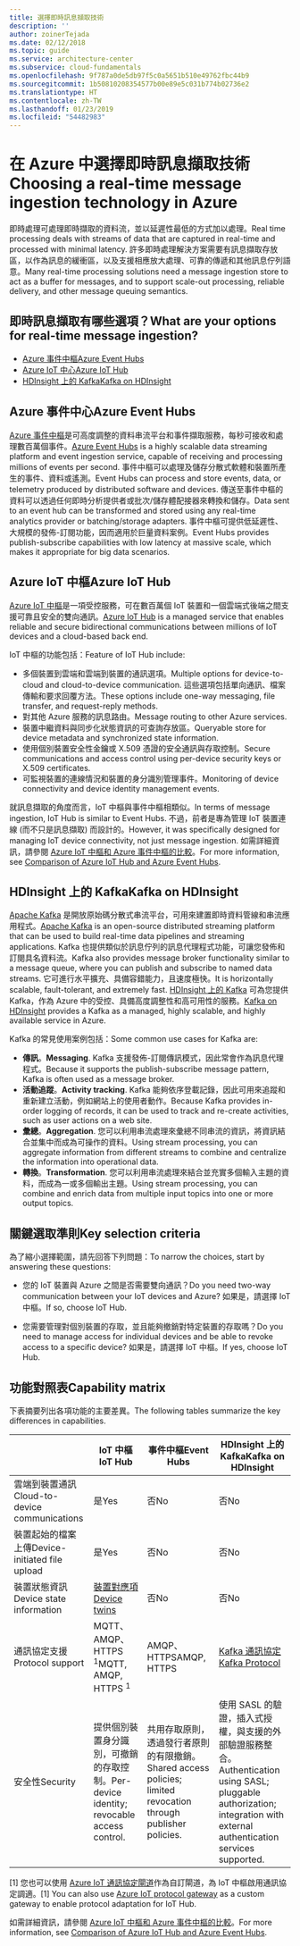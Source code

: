 ```yaml
---
title: 選擇即時訊息擷取技術
description: ''
author: zoinerTejada
ms.date: 02/12/2018
ms.topic: guide
ms.service: architecture-center
ms.subservice: cloud-fundamentals
ms.openlocfilehash: 9f787a0de5db97f5c0a5651b510e49762fbc44b9
ms.sourcegitcommit: 1b50810208354577b00e89e5c031b774b02736e2
ms.translationtype: HT
ms.contentlocale: zh-TW
ms.lasthandoff: 01/23/2019
ms.locfileid: "54482983"
---
```

# <a name="choosing-a-real-time-message-ingestion-technology-in-azure"></a><span data-ttu-id="23324-102">在 Azure 中選擇即時訊息擷取技術</span><span class="sxs-lookup"><span data-stu-id="23324-102">Choosing a real-time message ingestion technology in Azure</span></span>

<span data-ttu-id="23324-103">即時處理可處理即時擷取的資料流，並以延遲性最低的方式加以處理。</span><span class="sxs-lookup"><span data-stu-id="23324-103">Real time processing deals with streams of data that are captured in real-time and processed with minimal latency.</span></span> <span data-ttu-id="23324-104">許多即時處理解決方案需要有訊息擷取存放區，以作為訊息的緩衝區，以及支援相應放大處理、可靠的傳遞和其他訊息佇列語意。</span><span class="sxs-lookup"><span data-stu-id="23324-104">Many real-time processing solutions need a message ingestion store to act as a buffer for messages, and to support scale-out processing, reliable delivery, and other message queuing semantics.</span></span>

<!-- markdownlint-disable MD026 -->

## <a name="what-are-your-options-for-real-time-message-ingestion"></a><span data-ttu-id="23324-105">即時訊息擷取有哪些選項？</span><span class="sxs-lookup"><span data-stu-id="23324-105">What are your options for real-time message ingestion?</span></span>

<!-- markdownlint-enable MD026 -->

- [<span data-ttu-id="23324-106">Azure 事件中樞</span><span class="sxs-lookup"><span data-stu-id="23324-106">Azure Event Hubs</span></span>](/azure/event-hubs/)
- [<span data-ttu-id="23324-107">Azure IoT 中心</span><span class="sxs-lookup"><span data-stu-id="23324-107">Azure IoT Hub</span></span>](/azure/iot-hub/)
- [<span data-ttu-id="23324-108">HDInsight 上的 Kafka</span><span class="sxs-lookup"><span data-stu-id="23324-108">Kafka on HDInsight</span></span>](/azure/hdinsight/kafka/apache-kafka-get-started)

## <a name="azure-event-hubs"></a><span data-ttu-id="23324-109">Azure 事件中心</span><span class="sxs-lookup"><span data-stu-id="23324-109">Azure Event Hubs</span></span>

<span data-ttu-id="23324-110">[Azure 事件中樞](/azure/event-hubs/)是可高度調整的資料串流平台和事件擷取服務，每秒可接收和處理數百萬個事件。</span><span class="sxs-lookup"><span data-stu-id="23324-110">[Azure Event Hubs](/azure/event-hubs/) is a highly scalable data streaming platform and event ingestion service, capable of receiving and processing millions of events per second.</span></span> <span data-ttu-id="23324-111">事件中樞可以處理及儲存分散式軟體和裝置所產生的事件、資料或遙測。</span><span class="sxs-lookup"><span data-stu-id="23324-111">Event Hubs can process and store events, data, or telemetry produced by distributed software and devices.</span></span> <span data-ttu-id="23324-112">傳送至事件中樞的資料可以透過任何即時分析提供者或批次/儲存體配接器來轉換和儲存。</span><span class="sxs-lookup"><span data-stu-id="23324-112">Data sent to an event hub can be transformed and stored using any real-time analytics provider or batching/storage adapters.</span></span> <span data-ttu-id="23324-113">事件中樞可提供低延遲性、大規模的發佈-訂閱功能，因而適用於巨量資料案例。</span><span class="sxs-lookup"><span data-stu-id="23324-113">Event Hubs provides publish-subscribe capabilities with low latency at massive scale, which makes it appropriate for big data scenarios.</span></span>

## <a name="azure-iot-hub"></a><span data-ttu-id="23324-114">Azure IoT 中樞</span><span class="sxs-lookup"><span data-stu-id="23324-114">Azure IoT Hub</span></span>

<span data-ttu-id="23324-115">[Azure IoT 中樞](/azure/iot-hub/)是一項受控服務，可在數百萬個 IoT 裝置和一個雲端式後端之間支援可靠且安全的雙向通訊。</span><span class="sxs-lookup"><span data-stu-id="23324-115">[Azure IoT Hub](/azure/iot-hub/) is a managed service that enables reliable and secure bidirectional communications between millions of IoT devices and a cloud-based back end.</span></span>

<span data-ttu-id="23324-116">IoT 中樞的功能包括：</span><span class="sxs-lookup"><span data-stu-id="23324-116">Feature of IoT Hub include:</span></span>

- <span data-ttu-id="23324-117">多個裝置到雲端和雲端到裝置的通訊選項。</span><span class="sxs-lookup"><span data-stu-id="23324-117">Multiple options for device-to-cloud and cloud-to-device communication.</span></span> <span data-ttu-id="23324-118">這些選項包括單向通訊、檔案傳輸和要求回覆方法。</span><span class="sxs-lookup"><span data-stu-id="23324-118">These options include one-way messaging, file transfer, and request-reply methods.</span></span>
- <span data-ttu-id="23324-119">對其他 Azure 服務的訊息路由。</span><span class="sxs-lookup"><span data-stu-id="23324-119">Message routing to other Azure services.</span></span>
- <span data-ttu-id="23324-120">裝置中繼資料與同步化狀態資訊的可查詢存放區。</span><span class="sxs-lookup"><span data-stu-id="23324-120">Queryable store for device metadata and synchronized state information.</span></span>
- <span data-ttu-id="23324-121">使用個別裝置安全性金鑰或 X.509 憑證的安全通訊與存取控制。</span><span class="sxs-lookup"><span data-stu-id="23324-121">Secure communications and access control using per-device security keys or X.509 certificates.</span></span>
- <span data-ttu-id="23324-122">可監視裝置的連線情況和裝置的身分識別管理事件。</span><span class="sxs-lookup"><span data-stu-id="23324-122">Monitoring of device connectivity and device identity management events.</span></span>

<span data-ttu-id="23324-123">就訊息擷取的角度而言，IoT 中樞與事件中樞相類似。</span><span class="sxs-lookup"><span data-stu-id="23324-123">In terms of message ingestion, IoT Hub is similar to Event Hubs.</span></span> <span data-ttu-id="23324-124">不過，前者是專為管理 IoT 裝置連線 (而不只是訊息擷取) 而設計的。</span><span class="sxs-lookup"><span data-stu-id="23324-124">However, it was specifically designed for managing IoT device connectivity, not just message ingestion.</span></span> <span data-ttu-id="23324-125">如需詳細資訊，請參閱 [Azure IoT 中樞和 Azure 事件中樞的比較](/azure/iot-hub/iot-hub-compare-event-hubs)。</span><span class="sxs-lookup"><span data-stu-id="23324-125">For more information, see [Comparison of Azure IoT Hub and Azure Event Hubs](/azure/iot-hub/iot-hub-compare-event-hubs).</span></span>

## <a name="kafka-on-hdinsight"></a><span data-ttu-id="23324-126">HDInsight 上的 Kafka</span><span class="sxs-lookup"><span data-stu-id="23324-126">Kafka on HDInsight</span></span>

<span data-ttu-id="23324-127">[Apache Kafka](https://kafka.apache.org/) 是開放原始碼分散式串流平台，可用來建置即時資料管線和串流應用程式。</span><span class="sxs-lookup"><span data-stu-id="23324-127">[Apache Kafka](https://kafka.apache.org/) is an open-source distributed streaming platform that can be used to build real-time data pipelines and streaming applications.</span></span> <span data-ttu-id="23324-128">Kafka 也提供類似於訊息佇列的訊息代理程式功能，可讓您發佈和訂閱具名資料流。</span><span class="sxs-lookup"><span data-stu-id="23324-128">Kafka also provides message broker functionality similar to a message queue, where you can publish and subscribe to named data streams.</span></span> <span data-ttu-id="23324-129">它可進行水平擴充、具備容錯能力，且速度極快。</span><span class="sxs-lookup"><span data-stu-id="23324-129">It is horizontally scalable, fault-tolerant, and extremely fast.</span></span> <span data-ttu-id="23324-130">[HDInsight 上的 Kafka](/azure/hdinsight/kafka/apache-kafka-get-started) 可為您提供 Kafka，作為 Azure 中的受控、具備高度調整性和高可用性的服務。</span><span class="sxs-lookup"><span data-stu-id="23324-130">[Kafka on HDInsight](/azure/hdinsight/kafka/apache-kafka-get-started) provides a Kafka as a managed, highly scalable, and highly available service in Azure.</span></span>

<span data-ttu-id="23324-131">Kafka 的常見使用案例包括：</span><span class="sxs-lookup"><span data-stu-id="23324-131">Some common use cases for Kafka are:</span></span>

- <span data-ttu-id="23324-132">**傳訊**。</span><span class="sxs-lookup"><span data-stu-id="23324-132">**Messaging**.</span></span> <span data-ttu-id="23324-133">Kafka 支援發佈-訂閱傳訊模式，因此常會作為訊息代理程式。</span><span class="sxs-lookup"><span data-stu-id="23324-133">Because it supports the publish-subscribe message pattern, Kafka is often used as a message broker.</span></span>
- <span data-ttu-id="23324-134">**活動追蹤**。</span><span class="sxs-lookup"><span data-stu-id="23324-134">**Activity tracking**.</span></span> <span data-ttu-id="23324-135">Kafka 能夠依序登載記錄，因此可用來追蹤和重新建立活動，例如網站上的使用者動作。</span><span class="sxs-lookup"><span data-stu-id="23324-135">Because Kafka provides in-order logging of records, it can be used to track and re-create activities, such as user actions on a web site.</span></span>
- <span data-ttu-id="23324-136">**彙總**。</span><span class="sxs-lookup"><span data-stu-id="23324-136">**Aggregation**.</span></span> <span data-ttu-id="23324-137">您可以利用串流處理來彙總不同串流的資訊，將資訊結合並集中而成為可操作的資料。</span><span class="sxs-lookup"><span data-stu-id="23324-137">Using stream processing, you can aggregate information from different streams to combine and centralize the information into operational data.</span></span>
- <span data-ttu-id="23324-138">**轉換**。</span><span class="sxs-lookup"><span data-stu-id="23324-138">**Transformation**.</span></span> <span data-ttu-id="23324-139">您可以利用串流處理來結合並充實多個輸入主題的資料，而成為一或多個輸出主題。</span><span class="sxs-lookup"><span data-stu-id="23324-139">Using stream processing, you can combine and enrich data from multiple input topics into one or more output topics.</span></span>

## <a name="key-selection-criteria"></a><span data-ttu-id="23324-140">關鍵選取準則</span><span class="sxs-lookup"><span data-stu-id="23324-140">Key selection criteria</span></span>

<span data-ttu-id="23324-141">為了縮小選擇範圍，請先回答下列問題：</span><span class="sxs-lookup"><span data-stu-id="23324-141">To narrow the choices, start by answering these questions:</span></span>

- <span data-ttu-id="23324-142">您的 IoT 裝置與 Azure 之間是否需要雙向通訊？</span><span class="sxs-lookup"><span data-stu-id="23324-142">Do you need two-way communication between your IoT devices and Azure?</span></span> <span data-ttu-id="23324-143">如果是，請選擇 IoT 中樞。</span><span class="sxs-lookup"><span data-stu-id="23324-143">If so, choose IoT Hub.</span></span>

- <span data-ttu-id="23324-144">您需要管理對個別裝置的存取，並且能夠撤銷對特定裝置的存取嗎？</span><span class="sxs-lookup"><span data-stu-id="23324-144">Do you need to manage access for individual devices and be able to revoke access to a specific device?</span></span> <span data-ttu-id="23324-145">如果是，請選擇 IoT 中樞。</span><span class="sxs-lookup"><span data-stu-id="23324-145">If yes, choose IoT Hub.</span></span>

## <a name="capability-matrix"></a><span data-ttu-id="23324-146">功能對照表</span><span class="sxs-lookup"><span data-stu-id="23324-146">Capability matrix</span></span>

<span data-ttu-id="23324-147">下表摘要列出各項功能的主要差異。</span><span class="sxs-lookup"><span data-stu-id="23324-147">The following tables summarize the key differences in capabilities.</span></span>

<!-- markdownlint-disable MD033 -->

| | <span data-ttu-id="23324-148">IoT 中樞</span><span class="sxs-lookup"><span data-stu-id="23324-148">IoT Hub</span></span> | <span data-ttu-id="23324-149">事件中樞</span><span class="sxs-lookup"><span data-stu-id="23324-149">Event Hubs</span></span> | <span data-ttu-id="23324-150">HDInsight 上的 Kafka</span><span class="sxs-lookup"><span data-stu-id="23324-150">Kafka on HDInsight</span></span> |
| --- | --- | --- | --- |
| <span data-ttu-id="23324-151">雲端到裝置通訊</span><span class="sxs-lookup"><span data-stu-id="23324-151">Cloud-to-device communications</span></span> | <span data-ttu-id="23324-152">是</span><span class="sxs-lookup"><span data-stu-id="23324-152">Yes</span></span> | <span data-ttu-id="23324-153">否</span><span class="sxs-lookup"><span data-stu-id="23324-153">No</span></span> | <span data-ttu-id="23324-154">否</span><span class="sxs-lookup"><span data-stu-id="23324-154">No</span></span> |
| <span data-ttu-id="23324-155">裝置起始的檔案上傳</span><span class="sxs-lookup"><span data-stu-id="23324-155">Device-initiated file upload</span></span> | <span data-ttu-id="23324-156">是</span><span class="sxs-lookup"><span data-stu-id="23324-156">Yes</span></span> | <span data-ttu-id="23324-157">否</span><span class="sxs-lookup"><span data-stu-id="23324-157">No</span></span> | <span data-ttu-id="23324-158">否</span><span class="sxs-lookup"><span data-stu-id="23324-158">No</span></span> |
| <span data-ttu-id="23324-159">裝置狀態資訊</span><span class="sxs-lookup"><span data-stu-id="23324-159">Device state information</span></span> | [<span data-ttu-id="23324-160">裝置對應項</span><span class="sxs-lookup"><span data-stu-id="23324-160">Device twins</span></span>](/azure/iot-hub/iot-hub-devguide-device-twins) | <span data-ttu-id="23324-161">否</span><span class="sxs-lookup"><span data-stu-id="23324-161">No</span></span> | <span data-ttu-id="23324-162">否</span><span class="sxs-lookup"><span data-stu-id="23324-162">No</span></span> |
| <span data-ttu-id="23324-163">通訊協定支援</span><span class="sxs-lookup"><span data-stu-id="23324-163">Protocol support</span></span> | <span data-ttu-id="23324-164">MQTT、AMQP、HTTPS <sup>1</sup></span><span class="sxs-lookup"><span data-stu-id="23324-164">MQTT, AMQP, HTTPS <sup>1</sup></span></span> | <span data-ttu-id="23324-165">AMQP、HTTPS</span><span class="sxs-lookup"><span data-stu-id="23324-165">AMQP, HTTPS</span></span> | [<span data-ttu-id="23324-166">Kafka 通訊協定</span><span class="sxs-lookup"><span data-stu-id="23324-166">Kafka Protocol</span></span>](https://cwiki.apache.org/confluence/display/KAFKA/A+Guide+To+The+Kafka+Protocol) |
| <span data-ttu-id="23324-167">安全性</span><span class="sxs-lookup"><span data-stu-id="23324-167">Security</span></span> | <span data-ttu-id="23324-168">提供個別裝置身分識別，可撤銷的存取控制。</span><span class="sxs-lookup"><span data-stu-id="23324-168">Per-device identity; revocable access control.</span></span> | <span data-ttu-id="23324-169">共用存取原則，透過發行者原則的有限撤銷。</span><span class="sxs-lookup"><span data-stu-id="23324-169">Shared access policies; limited revocation through publisher policies.</span></span> | <span data-ttu-id="23324-170">使用 SASL 的驗證，插入式授權，與支援的外部驗證服務整合。</span><span class="sxs-lookup"><span data-stu-id="23324-170">Authentication using SASL; pluggable authorization; integration with external authentication services supported.</span></span> |

<!-- markdownlint-enable MD026 -->

<span data-ttu-id="23324-171">[1] 您也可以使用 [Azure IoT 通訊協定閘道](/azure/iot-hub/iot-hub-protocol-gateway)作為自訂閘道，為 IoT 中樞啟用通訊協定調適。</span><span class="sxs-lookup"><span data-stu-id="23324-171">[1] You can also use [Azure IoT protocol gateway](/azure/iot-hub/iot-hub-protocol-gateway) as a custom gateway to enable protocol adaptation for IoT Hub.</span></span>

<span data-ttu-id="23324-172">如需詳細資訊，請參閱 [Azure IoT 中樞和 Azure 事件中樞的比較](/azure/iot-hub/iot-hub-compare-event-hubs)。</span><span class="sxs-lookup"><span data-stu-id="23324-172">For more information, see [Comparison of Azure IoT Hub and Azure Event Hubs](/azure/iot-hub/iot-hub-compare-event-hubs).</span></span>
